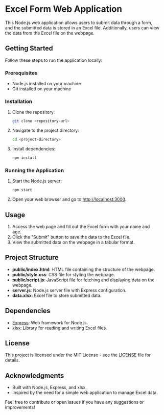 # Excel Form Web Application

This Node.js web application allows users to submit data through a form, and the submitted data is stored in an Excel file. Additionally, users can view the data from the Excel file on the webpage.

## Getting Started

Follow these steps to run the application locally:

### Prerequisites

- Node.js installed on your machine
- Git installed on your machine

### Installation

1. Clone the repository:

   ```bash
   git clone <repository-url>
   ```

2. Navigate to the project directory:

   ```bash
   cd <project-directory>
   ```

3. Install dependencies:

   ```bash
   npm install
   ```

### Running the Application

1. Start the Node.js server:

   ```bash
   npm start
   ```

2. Open your web browser and go to [http://localhost:3000](http://localhost:3000).

## Usage

1. Access the web page and fill out the Excel form with your name and age.
2. Click the "Submit" button to save the data to the Excel file.
3. View the submitted data on the webpage in a tabular format.

## Project Structure

- **public/index.html**: HTML file containing the structure of the webpage.
- **public/style.css**: CSS file for styling the webpage.
- **public/script.js**: JavaScript file for fetching and displaying data on the webpage.
- **server.js**: Node.js server file with Express configuration.
- **data.xlsx**: Excel file to store submitted data.

## Dependencies

- [Express](https://expressjs.com/): Web framework for Node.js.
- [xlsx](https://www.npmjs.com/package/xlsx): Library for reading and writing Excel files.

## License

This project is licensed under the MIT License - see the [LICENSE](LICENSE) file for details.

## Acknowledgments

- Built with Node.js, Express, and xlsx.
- Inspired by the need for a simple web application to manage Excel data.

Feel free to contribute or open issues if you have any suggestions or improvements!
